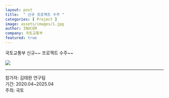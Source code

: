 ```yaml
---
layout: post
title:  " 신규 프로젝트 수주 " 
categories: [ Project ] 
image: assets/images/1.jpg
author: INUCEM
company: 국토교통부
featured: true
---
```

국토교통부 신규~~ 프로젝트 수주~~

<img src="{{site.baseurl}}/assets/images/project/2018/chatbot/1.jpg">


<hr>
참가자: 김태완 연구팀 <br>
기간: 2020.04~2025.04<br>
주최: 국토
